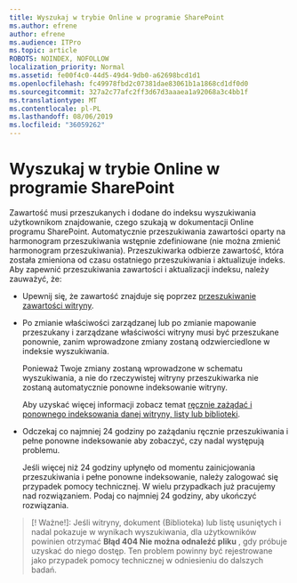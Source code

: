 ```yaml
---
title: Wyszukaj w trybie Online w programie SharePoint
ms.author: efrene
author: efrene
ms.audience: ITPro
ms.topic: article
ROBOTS: NOINDEX, NOFOLLOW
localization_priority: Normal
ms.assetid: fe00f4c0-44d5-49d4-9db0-a62698bcd1d1
ms.openlocfilehash: fc49978fbd2c07381dae83061b1a1868cd1df0d0
ms.sourcegitcommit: 327a2c77afc2ff3d67d3aaaea1a92068a3c4bb1f
ms.translationtype: MT
ms.contentlocale: pl-PL
ms.lasthandoff: 08/06/2019
ms.locfileid: "36059262"
---
```

# <a name="search-in-sharepoint-online"></a>Wyszukaj w trybie Online w programie SharePoint

Zawartość musi przeszukanych i dodane do indeksu wyszukiwania użytkownikom znajdowanie, czego szukają w dokumentacji Online programu SharePoint. Automatycznie przeszukiwania zawartości oparty na harmonogram przeszukiwania wstępnie zdefiniowane (nie można zmienić harmonogram przeszukiwania). Przeszukiwarka odbierze zawartość, która została zmieniona od czasu ostatniego przeszukiwania i aktualizuje indeks. Aby zapewnić przeszukiwania zawartości i aktualizacji indeksu, należy zauważyć, że:

- Upewnij się, że zawartość znajduje się poprzez [przeszukiwanie zawartości witryny](https://docs.microsoft.com/sharepoint/make-site-content-searchable).

- Po zmianie właściwości zarządzanej lub po zmianie mapowanie przeszukany i zarządzane właściwości witryny musi być przeszukane ponownie, zanim wprowadzone zmiany zostaną odzwierciedlone w indeksie wyszukiwania. 

    Ponieważ Twoje zmiany zostaną wprowadzone w schematu wyszukiwania, a nie do rzeczywistej witryny przeszukiwarka nie zostaną automatycznie ponowne indeksowanie witryny. 

    Aby uzyskać więcej informacji zobacz temat [ręcznie zażądać i ponownego indeksowania danej witryny, listy lub biblioteki](https://docs.microsoft.com/sharepoint/crawl-site-conten).

- Odczekaj co najmniej 24 godziny po zażądaniu ręcznie przeszukiwania i pełne ponowne indeksowanie aby zobaczyć, czy nadal występują problemu. 

    Jeśli więcej niż 24 godziny upłynęło od momentu zainicjowania przeszukiwania i pełne ponowne indeksowanie, należy zalogować się przypadek pomocy technicznej. W wielu przypadkach już pracujemy nad rozwiązaniem. Podaj co najmniej 24 godziny, aby ukończyć rozwiązania.

>[! Ważne!]: Jeśli witryny, dokument (Biblioteka) lub listę usuniętych i nadal pokazuje w wynikach wyszukiwania, dla użytkowników powinien otrzymać **Błąd 404 Nie można odnaleźć pliku** , gdy próbuje uzyskać do niego dostęp. Ten problem powinny być rejestrowane jako przypadek pomocy technicznej w odniesieniu do dalszych badań. 




